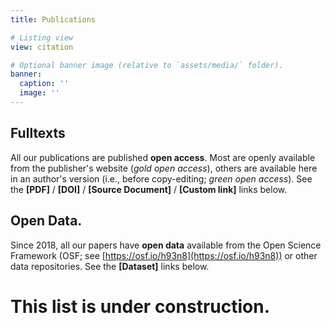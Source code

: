 ```yaml
---
title: Publications

# Listing view
view: citation

# Optional banner image (relative to `assets/media/` folder).
banner:
  caption: ''
  image: ''
---
```


## **Fulltexts**
All our publications are published **open access**. Most are openly available from the publisher's website (*gold open access*), others are available here in an author's version (i.e., before copy-editing; *green open access*). See the **[PDF]** / **[DOI]** / **[Source Document]** / **[Custom link]** links below.

## **Open Data**.
Since 2018, all our papers have **open data** available from the Open Science Framework (OSF; see [https://osf.io/h93n8](https://osf.io/h93n8)) or other data repositories. See the **[Dataset]** links below.

# **This list is under construction**.

<br />
<br />
